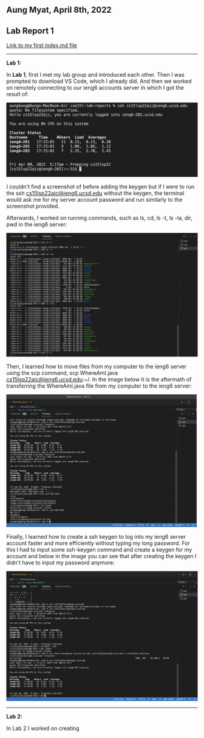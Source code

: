 ## Aung Myat, April 8th, 2022
## Lab Report 1
[Link to my first index.md file](https://ruff1ezzz.github.io/cse15l-lab-reports/index.html)
***
**Lab 1:**

In **Lab 1**, first I met my lab group and introduced each other. Then I was prompted to download VS Code, which I already did. And then we worked on remotely connecting to our ieng6 accounts server in which I got the result of:

![Image](https://raw.githubusercontent.com/ruff1ezzz/cse15l-lab-reports/main/Screen%20Shot%202022-04-08%20at%205.17.13%20PM.png)

I couldn't find a screenshot of before adding the keygen but if I were to run the ssh cs15lsp22ajc@ieng6.ucsd.edu without the keygen, the terminal would ask me for my server account password and run similarly to the screenshot provided.

Afterwards, I worked on running commands, such as ls, cd, ls -t, ls -la, dir, pwd in the ieng6 server:

![Image](https://raw.githubusercontent.com/ruff1ezzz/cse15l-lab-reports/main/SS%20from%20Lab%201%20running%20commands.png)

Then, I learned how to move files from my computer to the ieng6 server using the scp command, scp WhereAmI.java cs15lsp22ajc@ieng6.ucsd.edu:~/. In the image below it is the aftermath of transferring the WhereAmI.java file from my computer to the ieng6 server:

![Image](https://raw.githubusercontent.com/ruff1ezzz/cse15l-lab-reports/main/SS%20from%20Lab%201%20Moving%20Files%20over%20SSH%20with%20scp.png)

Finally, I learned how to create a ssh keygen to log into my ieng6 server account faster and more efficiently without typing my long password. For this I had to input some ssh-keygen command and create a keygen for my account and below in the image you can see that after creating the keygen I didn't have to input my password anymore:

![Image](https://raw.githubusercontent.com/ruff1ezzz/cse15l-lab-reports/main/SS%20from%20Lab%201%20Setting%20up%20keygen.png)

***
**Lab 2:**

In Lab 2 I worked on creating 